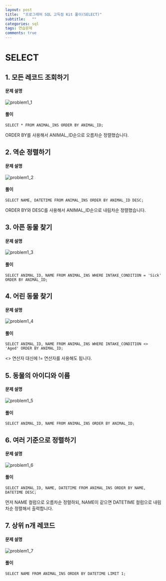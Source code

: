 ```yaml
---
layout: post
title:  "프로그래머 SQL 고득점 Kit 풀이(SELECT)"
subtitle:   ""
categories: sql
tags: 연습문제
comments: true
---
```


# SELECT

## 1. 모든 레코드 조회하기
#### 문제 설명
![problem1_1](../../../../assets/img/sql/problem1_1.PNG)
#### 풀이
`SELECT * FROM ANIMAL_INS ORDER BY ANIMAL_ID;`

ORDER BY를 사용해서 ANIMAL_ID순으로 오름차순 정렬했습니다.


## 2. 역순 정렬하기
#### 문제 설명
![problem1_2](../../../../assets/img/sql/problem1_2.PNG)
#### 풀이
`SELECT NAME, DATETIME FROM ANIMAL_INS ORDER BY ANIMAL_ID DESC;`

ORDER BY와 DESC를 사용해서 ANIMAL_ID순으로 내림차순 정렬했습니다.


## 3. 아픈 동물 찾기
#### 문제 설명
![problem1_3](../../../../assets/img/sql/problem1_3.PNG)
#### 풀이
`SELECT ANIMAL_ID, NAME FROM ANIMAL_INS WHERE INTAKE_CONDITION = 'Sick' ORDER BY ANIMAL_ID;`


## 4. 어린 동물 찾기
#### 문제 설명
![problem1_4](../../../../assets/img/sql/problem1_4.PNG)
#### 풀이
`SELECT ANIMAL_ID, NAME FROM ANIMAL_INS WHERE INTAKE_CONDITION <> 'Aged' ORDER BY ANIMAL_ID;`

<> 연산자 대신에 != 연산자를 사용해도 됩니다.


## 5. 동물의 아이디와 이름
#### 문제 설명
![problem1_5](../../../../assets/img/sql/problem1_5.PNG)
#### 풀이
`SELECT ANIMAL_ID, NAME FROM ANIMAL_INS ORDER BY ANIMAL_ID;`


## 6. 여러 기준으로 정렬하기
#### 문제 설명
![problem1_6](../../../../assets/img/sql/problem1_6.PNG)
#### 풀이
`SELECT ANIMAL_ID, NAME, DATETIME FROM ANIMAL_INS ORDER BY NAME, DATETIME DESC;`

먼저 NAME 컬럼으로 오름차순 정렬하되, NAME이 같으면 DATETIME 컬럼으로 내림차순 정렬해서 출력합니다.


## 7. 상위 n개 레코드
#### 문제 설명
![problem1_7](../../../../assets/img/sql/problem1_7.PNG)
#### 풀이
`SELECT NAME FROM ANIMAL_INS ORDER BY DATETIME LIMIT 1;`
